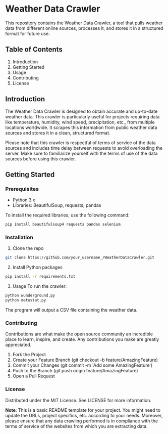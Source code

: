 
# Weather Data Crawler

This repository contains the Weather Data Crawler, a tool that pulls weather data from different online sources, processes it, and stores it in a structured format for future use.

## Table of Contents
1. Introduction
2. Getting Started
3. Usage
4. Contributing
5. License

## Introduction

The Weather Data Crawler is designed to obtain accurate and up-to-date weather data. This crawler is particularly useful for projects requiring data like temperature, humidity, wind speed, precipitation, etc., from multiple locations worldwide. It scrapes this information from public weather data sources and stores it in a clean, structured format.

Please note that this crawler is respectful of terms of service of the data sources and includes time delay between requests to avoid overloading the server. Make sure to familiarize yourself with the terms of use of the data sources before using this crawler.

## Getting Started
### Prerequisites

- Python 3.x
- Libraries: BeautifulSoup, requests, pandas

To install the required libraries, use the following command:

```bash
pip install beautifulsoup4 requests pandas selenium
```

### Installation
1. Clone the repo
```bash
git clone https://github.com/your_username_/WeatherDataCrawler.git
```
2. Install Python packages
```bash
pip install -r requirements.txt
```
3. Usage
To run the crawler:

```bash
python wunderground.py 
python metostat.py
```

The program will output a CSV file containing the weather data.

### Contributing
Contributions are what make the open source community an incredible place to learn, inspire, and create. Any contributions you make are greatly appreciated.

1. Fork the Project
2. Create your Feature Branch (git checkout -b feature/AmazingFeature)
3. Commit your Changes (git commit -m 'Add some AmazingFeature')
4. Push to the Branch (git push origin feature/AmazingFeature)
5. Open a Pull Request

### License
Distributed under the MIT License. See LICENSE for more information.

<b>Note</b>: This is a basic README template for your project. You might need to update the URLs, project specifics, etc. according to your needs. Moreover, please ensure that any data crawling performed is in compliance with the terms of service of the websites from which you are extracting data.